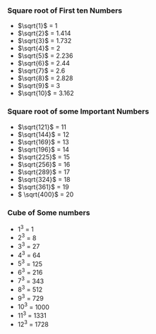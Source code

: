 ### Square root of First ten Numbers

- $\sqrt{1}$ = 1
- $\sqrt{2}$ = 1.414
- $\sqrt{3}$ = 1.732
- $\sqrt{4}$ = 2
- $\sqrt{5}$ = 2.236
- $\sqrt{6}$ = 2.44
- $\sqrt{7}$ = 2.6
- $\sqrt{8}$ = 2.828
- $\sqrt{9}$ = 3
- $\sqrt{10}$ = 3.162

### Square root of some Important Numbers

- $\sqrt{121}$ = 11
- $\sqrt{144}$ = 12
- $\sqrt{169}$ = 13
- $\sqrt{196}$ = 14
- $\sqrt{225}$ = 15
- $\sqrt{256}$ = 16
- $\sqrt{289}$ = 17
- $\sqrt{324}$ = 18
- $\sqrt{361}$ = 19
- $ \sqrt{400}$ = 20

### Cube of Some numbers

- $1^3$ = 1
- $2^3$ = 8
- $3^3$ = 27
- $4^3$ = 64
- $5^3$ = 125
- $6^3$ = 216
- $7^3$ = 343
- $8^3$ = 512
- $9^3$ = 729
- $10^3$ = 1000
- $11^3$ = 1331
- $12^3$ = 1728

